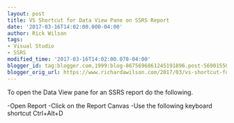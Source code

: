 ```yaml
---
layout: post
title: VS Shortcut for Data View Pane on SSRS Report
date: '2017-03-16T14:02:00.000-04:00'
author: Rick Wilson
tags:
- Visual Studio
- SSRS
modified_time: '2017-03-16T14:02:00.078-04:00'
blogger_id: tag:blogger.com,1999:blog-8675696861245191896.post-5690155074463162764
blogger_orig_url: https://www.richardawilson.com/2017/03/vs-shortcut-for-data-view-pane-on-ssrs.html
---
```


To open the Data View pane for an SSRS report do the following.

-Open Report
-Click on the Report Canvas
-Use the following keyboard shortcut
Ctrl+Alt+D

